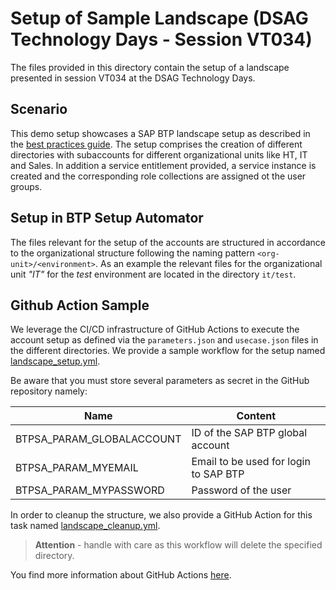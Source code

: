 # Setup of Sample Landscape (DSAG Technology Days - Session VT034)

The files provided in this directory contain the setup of a landscape presented in session VT034 at the DSAG Technology Days.

## Scenario

This demo setup showcases a SAP BTP landscape setup as described in the [best practices guide](https://help.sap.com/doc/463beee05122412db150e08e6f444b7e/Cloud/en-US/Planning_LM.pdf). The setup comprises the creation of different directories with subaccounts for different organizational units like HT, IT and Sales. 
In addition a service entitlement provided, a service instance is created and the corresponding role collections are assigned ot the user groups.

## Setup in BTP Setup Automator

The files relevant for the setup of the accounts are structured in accordance to the organizational structure following the naming pattern `<org-unit>/<environment>`. As an example the relevant files for the organizational unit *"IT"* for the *test* environment are located in the directory `it/test`.

## Github Action Sample

We leverage the CI/CD infrastructure of GitHub Actions to execute the account setup as defined via the `parameters.json` and `usecase.json` files in the different directories. We provide a sample workflow for the setup named [landscape_setup.yml](./github_action_samples/landscape_setup.yml).

Be aware that you must store several parameters as secret in the GitHub repository namely:

| Name  | Content
| ---   | ---
| BTPSA_PARAM_GLOBALACCOUNT | ID of the SAP BTP global account
| BTPSA_PARAM_MYEMAIL       | Email to be used for login to SAP BTP
| BTPSA_PARAM_MYPASSWORD    | Password of the user

In order to cleanup the structure, we also provide a GitHub Action for this task named [landscape_cleanup.yml](./github_action_samples/landscape_cleanup.yml).

> **Attention** - handle with care as this workflow will delete the specified directory.

You find more information about GitHub Actions [here](https://docs.github.com/en/actions).
